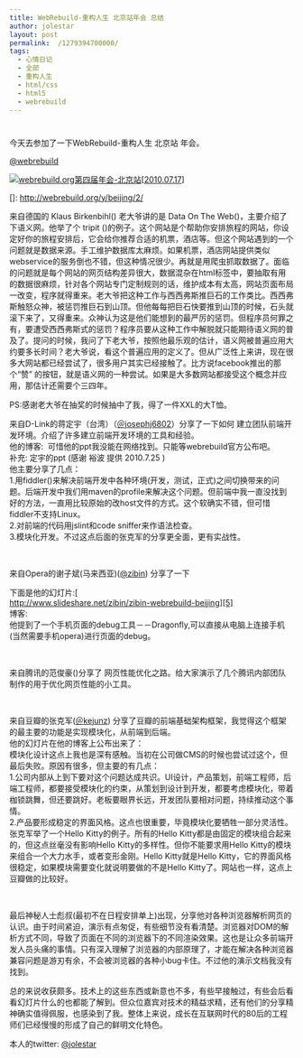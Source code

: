 ```yaml
---
title: WebRebuild-重构人生 北京站年会 总结
author: jolestar
layout: post
permalink:  /1279394700000/
tags:
  - 心情日记
  - 全部
  - 重构人生
  - html/css
  - html5
  - webrebuild
---
```

# 

今天去参加了一下WebRebuild-重构人生 北京站 年会。

[@webrebuild][1]

 [1]: http://twitter.com/webrebuild
 
<!--more-->

[![webrebuild.org第四届年会-北京站[2010.07.17]][3]][3]

 []: http://webrebuild.org/y/beijing/2/

来自德国的 Klaus Birkenbihl() 老大爷讲的是 Data On The Web()，主要介绍了下语义网。他举了个 tripit ()的例子。这个网站是个帮助你安排旅程的网站，你设定好你的旅程安排后，它会给你推荐合适的机票，酒店等。但这个网站遇到的一个问题就是数据来源。手工维护数据库太麻烦。如果机票，酒店网站提供类似webservice的服务倒也不错，但这种情况很少。再就是用爬虫抓取数据了。面临的问题就是每个网站的网页结构差异很大，数据混杂在html标签中，要抽取有用的数据很麻烦，针对各个网站专门定制规则的话，维护成本有太高，网站页面布局一改变，程序就得重来。老大爷把这种工作与西西弗斯推巨石的工作类比。西西弗斯触怒众神，被惩罚推巨石到山顶。但他每每把巨石快要推到山顶的时候，石头就滚下来了，又得重来。众神认为这是他们能想到的最严厉的惩罚。但程序员何罪之有，要遭受西西弗斯式的惩罚？程序员要从这种工作中解脱就只能期待语义网的普及了。提问的时候，我问了下老大爷，按照他最乐观的估计，语义网被普遍应用大约要多长时间？老大爷说，看这个普遍应用的定义了。但从广泛性上来讲，现在很多大网站都已经尝试了，很多用户其实已经接触了。比方说facebook推出的那个“赞” 的按钮，就是语义网的一种尝试。如果是大多数网站都接受这个概念并应用，那估计还需要个三四年。

PS:感谢老大爷在抽奖的时候抽中了我，得了一件XXL的大T恤。

来自D-Link的蒋定宇（台湾）（[＠josephj6802][3]）分享了一下如何 建立团队前端开发环境。介绍了许多建立前端开发环境的工具和经验。  
他的博客:  可惜他的ppt我没能在网络找到。只能等webrebuild官方公布吧。  
补充: 定宇的ppt  (感谢 裕波 提供 2010.7.25 )  
他主要分享了几点：  
1.用fiddler()来解决前端开发中各种环境(开发，测试，正式)之间切换带来的问题。后端开发中我们用maven的profile来解决这个问题。但前端中我一直没找到好的方法，一直用比较原始的改host文件的方式。这个软确实不错，但可惜fiddler不支持Linux。  
2.对前端的代码用jslint和code sniffer来作语法检查。  
3.模块化开发。不过这点后面的张克军的分享更全面，更有实战性。

 [3]: http://twitter.com/josephj6802

 

来自Opera的谢子斌(马来西亚)([@zibin][4]) 分享了一下

 [4]: http://twitter.com/zibin

下面是他的幻灯片:[  
http://www.slideshare.net/zibin/zibin-webrebuild-beijing][5]  
博客:   
他提到了一个手机页面的debug工具－－Dragonfly,可以直接从电脑上连接手机(当然需要手机opera)进行页面的debug。

 [5]: http://www.slideshare.net/zibin/zibin-webrebuild-beijing

 

来自腾讯的范俊豪()分享了 网页性能优化之路。给大家演示了几个腾讯内部团队制作的用于优化网页性能的小工具。

 

来自豆瓣的张克军([＠kejunz][6]) 分享了豆瓣的前端基础架构框架，我觉得这个框架的最主要的功能是实现模块化，从前端到后端。  
他的幻灯片在他的博客上公布出来了：  
模块化设计这点上我也是深有感触。当初在公司做CMS的时候也尝试过这个，但最后失败。原因有很多，但主要的有几点：  
1.公司内部从上到下要对这个问题达成共识。UI设计，产品策划，前端工程师，后端工程师，都要接受模块化的约束，从策划到设计到开发，都要考虑模块化，带着枷锁跳舞，但还要跳好。老板要眼界长远，开发团队要相对问题，持续推动这个事情。  
2.产品要形成稳定的界面风格。这点也很重要，毕竟模块化要牺牲一部分灵活性。张克军举了一个Hello Kitty的例子。所有的Hello Kitty都是由固定的模块组合起来的，但这点丝毫没有影响Hello Kitty的多样性。但你不能要求用Hello Kitty的模块来组合一个大力水手，或者变形金刚。Hello Kitty就是Hello Kitty，它的界面风格很稳定，如果模块需要变化就说明要做的不是Hello Kitty了。网站也一样，这点上豆瓣做的比较好。

 [6]: http://twitter.com/kejunz

 

最后神秘人士彪叔(最初不在日程安排单上)出现，分享他对各种浏览器解析网页的认识。由于时间紧迫，演示有点匆促，有些细节没有看清楚。浏览器对DOM的解析方式不同，导致了页面在不同的浏览器下的不同渲染效果。这也是让众多前端开发人员头痛的事情。只有深入理解了浏览器的内部原理了，才能在解决各种浏览器兼容问题是游刃有余，不会被浏览器的各种小bug卡住。不过他的演示文档我没有找到。

总的来说收获颇多。技术上的这些东西或新意也不多，有些早接触过，有些会后看看幻灯片什么的也都能了解到。但众位嘉宾对技术的精益求精，还有他们的分享精神确实值得佩服，也感染到了我。整体上来说，成长在互联网时代的80后的工程师们已经慢慢的形成了自己的鲜明文化特色。

本人的twitter: [@jolestar][7]

 [7]: http://twitter.com/jolestar
